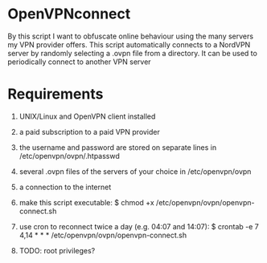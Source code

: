 # OpenVPNconnect

By this script I want to obfuscate online behaviour using the many servers my VPN provider offers.
This script automatically connects to a NordVPN server by randomly selecting a .ovpn file from a directory. It can be used to periodically connect to another VPN server

# Requirements

1) UNIX/Linux and OpenVPN client installed

2) a paid subscription to a paid VPN provider

3) the username and password are stored on separate lines in /etc/openvpn/ovpn/.htpasswd

4) several .ovpn files of the servers of your choice in /etc/openvpn/ovpn

5) a connection to the internet

6) make this script executable: $ chmod +x /etc/openvpn/ovpn/openvpn-connect.sh

7) use cron to reconnect twice a day (e.g. 04:07 and 14:07): $ crontab -e 7 4,14 * * * /etc/openvpn/ovpn/openvpn-connect.sh

8) TODO: root privileges?
